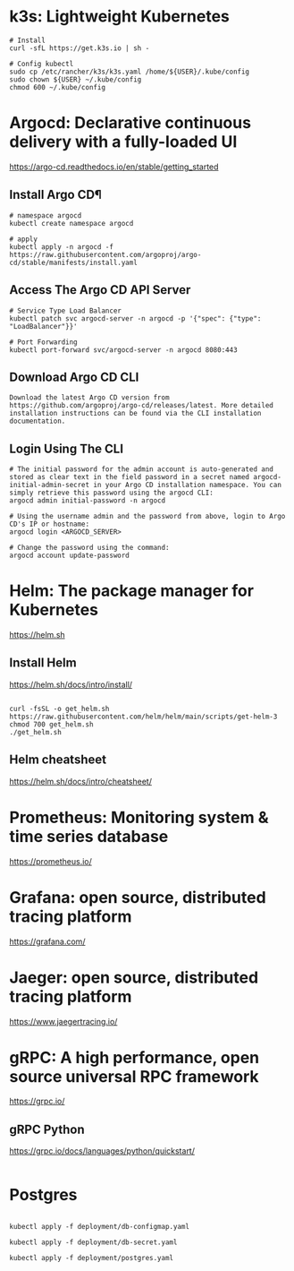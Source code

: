 # k3s: Lightweight Kubernetes
```shell
# Install
curl -sfL https://get.k3s.io | sh -

# Config kubectl
sudo cp /etc/rancher/k3s/k3s.yaml /home/${USER}/.kube/config
sudo chown ${USER} ~/.kube/config
chmod 600 ~/.kube/config

```

# Argocd: Declarative continuous delivery with a fully-loaded UI

https://argo-cd.readthedocs.io/en/stable/getting_started
## Install Argo CD¶
```shell
# namespace argocd
kubectl create namespace argocd

# apply
kubectl apply -n argocd -f https://raw.githubusercontent.com/argoproj/argo-cd/stable/manifests/install.yaml

```
## Access The Argo CD API Server

```shell
# Service Type Load Balancer
kubectl patch svc argocd-server -n argocd -p '{"spec": {"type": "LoadBalancer"}}'

# Port Forwarding
kubectl port-forward svc/argocd-server -n argocd 8080:443

```

## Download Argo CD CLI
```shell
Download the latest Argo CD version from https://github.com/argoproj/argo-cd/releases/latest. More detailed installation instructions can be found via the CLI installation documentation.
```

## Login Using The CLI
```shell
# The initial password for the admin account is auto-generated and stored as clear text in the field password in a secret named argocd-initial-admin-secret in your Argo CD installation namespace. You can simply retrieve this password using the argocd CLI:
argocd admin initial-password -n argocd

# Using the username admin and the password from above, login to Argo CD's IP or hostname:
argocd login <ARGOCD_SERVER>

# Change the password using the command:
argocd account update-password

```

# Helm: The package manager for Kubernetes
https://helm.sh

## Install Helm

https://helm.sh/docs/intro/install/

```shell

curl -fsSL -o get_helm.sh https://raw.githubusercontent.com/helm/helm/main/scripts/get-helm-3
chmod 700 get_helm.sh
./get_helm.sh

```

## Helm cheatsheet

https://helm.sh/docs/intro/cheatsheet/

# Prometheus: Monitoring system & time series database

https://prometheus.io/


# Grafana: open source, distributed tracing platform

https://grafana.com/


# Jaeger: open source, distributed tracing platform

https://www.jaegertracing.io/

# gRPC: A high performance, open source universal RPC framework

https://grpc.io/

## gRPC Python

https://grpc.io/docs/languages/python/quickstart/

```

```

# Postgres

```shell

kubectl apply -f deployment/db-configmap.yaml

kubectl apply -f deployment/db-secret.yaml

kubectl apply -f deployment/postgres.yaml

```